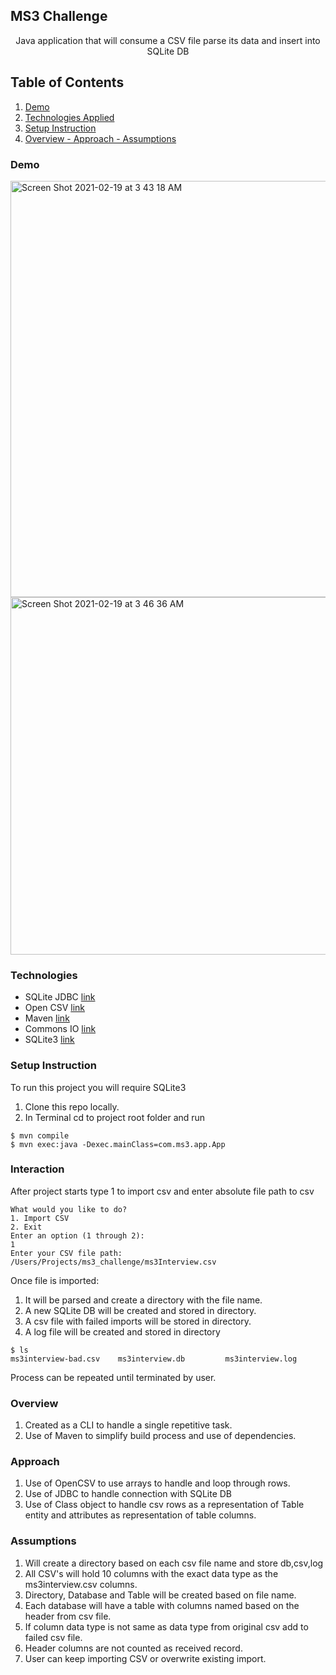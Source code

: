 ## MS3 Challenge
<b></b>
<b></b>
<p align="center"> 
Java application that will consume a CSV file parse its data and insert into SQLite DB</p>

## Table of Contents
1. [Demo](https://github.com/rdelarosa3/ms3-challenge#demo)
2. [Technologies Applied](https://github.com/rdelarosa3/ms3-challenge#technologies)
3. [Setup Instruction](https://github.com/rdelarosa3/ms3-challenge#setup-instruction)
4. [Overview - Approach - Assumptions](https://github.com/rdelarosa3/ms3-challenge#overview)
### Demo
<img width="666" alt="Screen Shot 2021-02-19 at 3 43 18 AM" src="https://user-images.githubusercontent.com/40813295/108487478-edfcdd00-7264-11eb-9a87-60edf33bafb5.png">
<img width="572" alt="Screen Shot 2021-02-19 at 3 46 36 AM" src="https://user-images.githubusercontent.com/40813295/108487695-269cb680-7265-11eb-83d8-6afa11bbbd32.png">
                        
### Technologies
- SQLite JDBC [link](https://github.com/xerial/sqlite-jdbc)
- Open CSV [link](http://opencsv.sourceforge.net/)
- Maven [link](https://maven.apache.org/)
- Commons IO [link](https://commons.apache.org/proper/commons-io/)
- SQLite3 [link](https://www.sqlite.org/index.html)


### Setup Instruction
To run this project you will require SQLite3  

1. Clone this repo locally.
1. In Terminal cd to project root folder and run
```
$ mvn compile
$ mvn exec:java -Dexec.mainClass=com.ms3.app.App
``` 

### Interaction
After project starts type 1 to import csv and enter absolute file path to csv
````
What would you like to do?
1. Import CSV
2. Exit
Enter an option (1 through 2):
1
Enter your CSV file path: 
/Users/Projects/ms3_challenge/ms3Interview.csv

````
Once file is imported:
1. It will be parsed and create a directory with the file name.
1. A new SQLite DB will be created and stored in directory.
1. A csv file with failed imports will be stored in directory.
1. A log file will be created and stored in directory
````
$ ls
ms3interview-bad.csv    ms3interview.db         ms3interview.log
```` 
Process can be repeated until terminated by user.

### Overview

  1. Created as a CLI to handle a single repetitive task.  
  2. Use of Maven to simplify build process and use of dependencies.

### Approach

1. Use of OpenCSV to use arrays to handle and loop through rows.
1. Use of JDBC to handle connection with SQLite DB
1. Use of Class object to handle csv rows as a representation of Table entity and attributes as representation of table columns.


### Assumptions

1. Will create a directory based on each csv file name and store db,csv,log
1. All CSV's will hold 10 columns with the exact data type as the ms3interview.csv columns.
1. Directory, Database and Table will be created based on file name.
1. Each database will have a table with columns named based on the header from csv file.
1. If column data type is not same as data type from original csv add to failed csv file.
1. Header columns are not counted as received record.
1. User can keep importing CSV or overwrite existing import. 
 

